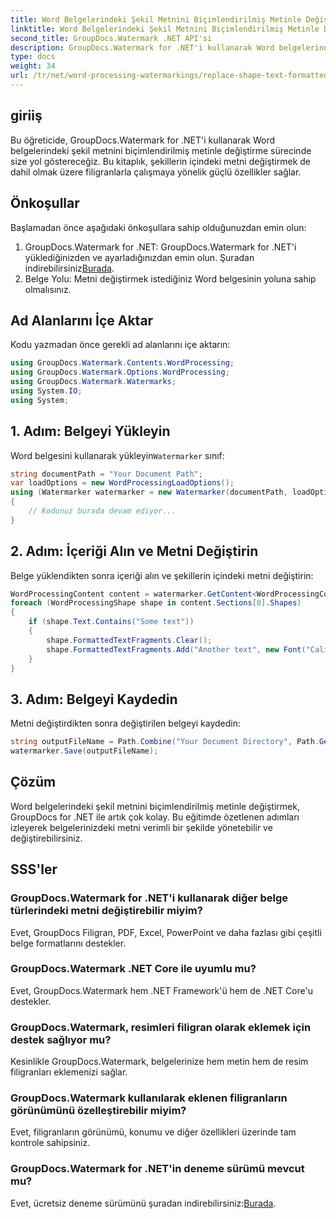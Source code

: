 ```yaml
---
title: Word Belgelerindeki Şekil Metnini Biçimlendirilmiş Metinle Değiştirme
linktitle: Word Belgelerindeki Şekil Metnini Biçimlendirilmiş Metinle Değiştirme
second_title: GroupDocs.Watermark .NET API'si
description: GroupDocs.Watermark for .NET'i kullanarak Word belgelerindeki şekil metnini biçimlendirilmiş metinle nasıl değiştireceğinizi öğrenin. Belge düzenleme yetenekleriniz zahmetsizce.
type: docs
weight: 34
url: /tr/net/word-processing-watermarkings/replace-shape-text-formatted-text-word-docs/
---
```

## giriiş
Bu öğreticide, GroupDocs.Watermark for .NET'i kullanarak Word belgelerindeki şekil metnini biçimlendirilmiş metinle değiştirme sürecinde size yol göstereceğiz. Bu kitaplık, şekillerin içindeki metni değiştirmek de dahil olmak üzere filigranlarla çalışmaya yönelik güçlü özellikler sağlar.
## Önkoşullar
Başlamadan önce aşağıdaki önkoşullara sahip olduğunuzdan emin olun:
1.  GroupDocs.Watermark for .NET: GroupDocs.Watermark for .NET'i yüklediğinizden ve ayarladığınızdan emin olun. Şuradan indirebilirsiniz[Burada](https://releases.groupdocs.com/Watermark/net/).
2. Belge Yolu: Metni değiştirmek istediğiniz Word belgesinin yoluna sahip olmalısınız.

## Ad Alanlarını İçe Aktar
Kodu yazmadan önce gerekli ad alanlarını içe aktarın:
```csharp
using GroupDocs.Watermark.Contents.WordProcessing;
using GroupDocs.Watermark.Options.WordProcessing;
using GroupDocs.Watermark.Watermarks;
using System.IO;
using System;
```
## 1. Adım: Belgeyi Yükleyin
 Word belgesini kullanarak yükleyin`Watermarker` sınıf:
```csharp
string documentPath = "Your Document Path";
var loadOptions = new WordProcessingLoadOptions();
using (Watermarker watermarker = new Watermarker(documentPath, loadOptions))
{
    // Kodunuz burada devam ediyor...
}
```
## 2. Adım: İçeriği Alın ve Metni Değiştirin
Belge yüklendikten sonra içeriği alın ve şekillerin içindeki metni değiştirin:
```csharp
WordProcessingContent content = watermarker.GetContent<WordProcessingContent>();
foreach (WordProcessingShape shape in content.Sections[0].Shapes)
{
    if (shape.Text.Contains("Some text"))
    {
        shape.FormattedTextFragments.Clear();
        shape.FormattedTextFragments.Add("Another text", new Font("Calibri", 19, FontStyle.Bold), Color.Red, Color.Aqua);
    }
}
```
## 3. Adım: Belgeyi Kaydedin
Metni değiştirdikten sonra değiştirilen belgeyi kaydedin:
```csharp
string outputFileName = Path.Combine("Your Document Directory", Path.GetFileName(documentPath));
watermarker.Save(outputFileName);
```

## Çözüm
Word belgelerindeki şekil metnini biçimlendirilmiş metinle değiştirmek, GroupDocs for .NET ile artık çok kolay. Bu eğitimde özetlenen adımları izleyerek belgelerinizdeki metni verimli bir şekilde yönetebilir ve değiştirebilirsiniz.

## SSS'ler
### GroupDocs.Watermark for .NET'i kullanarak diğer belge türlerindeki metni değiştirebilir miyim?
Evet, GroupDocs Filigran, PDF, Excel, PowerPoint ve daha fazlası gibi çeşitli belge formatlarını destekler.
### GroupDocs.Watermark .NET Core ile uyumlu mu?
Evet, GroupDocs.Watermark hem .NET Framework'ü hem de .NET Core'u destekler.
### GroupDocs.Watermark, resimleri filigran olarak eklemek için destek sağlıyor mu?
Kesinlikle GroupDocs.Watermark, belgelerinize hem metin hem de resim filigranları eklemenizi sağlar.
### GroupDocs.Watermark kullanılarak eklenen filigranların görünümünü özelleştirebilir miyim?
Evet, filigranların görünümü, konumu ve diğer özellikleri üzerinde tam kontrole sahipsiniz.
### GroupDocs.Watermark for .NET'in deneme sürümü mevcut mu?
 Evet, ücretsiz deneme sürümünü şuradan indirebilirsiniz:[Burada](https://releases.groupdocs.com/).